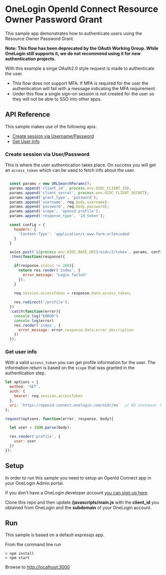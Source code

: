 # OneLogin OpenId Connect Resource Owner Password Grant

This sample app demonstrates how to authenticate users using the Resource Owner Password Grant.

**Note: This flow has been deprecated by the OAuth Working Group. While OneLogin still supports it, we do not recommend using it for new authentication projects.**

With this example a singe OAuth2.0 style request is made to authenticate the user.

* This flow does not support MFA. If MFA is required for the user the authentication
will fail with a message indicating the MFA requirement.
* Under this flow a single sign-on session is not created for the user so they will
not be able to SSO into other apps.

## API Reference
This sample makes use of the following apis:

* [Create session via Username/Password](https://developers.onelogin.com/openid-connect/api/password-grant)
* [Get User Info](https://developers.onelogin.com/openid-connect/api/user-info)

### Create session via User/Password
This is where the user authentication takes place. On success you will get an `access_token` which can be used to fetch info about the user.

```js

  const params = new URLSearchParams();
  params.append('client_id', process.env.OIDC_CLIENT_ID);
  params.append('client_secret', process.env.OIDC_CLIENT_SECRET);
  params.append('grant_type', 'password');
  params.append('username', req.body.username);
  params.append('password', req.body.password);
  params.append('scope', 'openid profile');
  params.append('response_type', 'id_token');

  const config = {
    headers: {
      'Content-Type': 'application/x-www-form-urlencoded'
    }
  }

  axios.post(`${process.env.OIDC_BASE_URI}/oidc/2/token`, params, config)
  .then(function(response){

    if(response.status != 200){
      return res.render('index', {
        error_message: "Login failed"
      });
    }

    req.session.accessToken = response.data.access_token;
    
    res.redirect('/profile');    
  })
  .catch(function(error){
    console.log("ERROR")
    console.log(error)
    res.render('index', {
      error_message: error.response.data.error_description
    })
  });
```

### Get user info
With a valid `access_token` you can get profile information for the user. The information return is based on the `scope` that was granted in the authentication step.

```js
let options = {
  method: 'GET',
  auth: {
    bearer: req.session.accessToken
  },
  uri: `https://openid-connect.onelogin.com/oidc/me`  // EU instance: https://openid-connect-eu.onelogin.com/oidc/me
};

request(options, function(error, response, body){

  let user = JSON.parse(body);

  res.render('profile', {
    user: user
  })
});
```

## Setup
In order to run this sample you need to setup an OpenId Connect
app in your OneLogin Admin portal.

If you don't have a OneLogin developer account [you can sign up here](https://www.onelogin.com/developer-signup).

Clone this repo and then update <b>/javascripts/main.js</b> with the <b>client_id</b> you
obtained from OneLogin and the <b>subdomain</b> of your OneLogin
account.



## Run
This sample is based on a default expressjs app.

From the command line run
```
> npm install
> npm start
```

Browse to [http://localhost:3000](http://localhost:3000)
